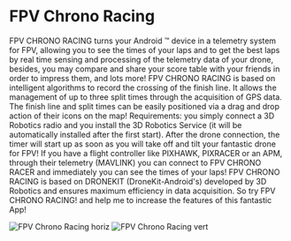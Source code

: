 # FPV Chrono Racing
FPV CHRONO RACING turns your Android ™ device in a telemetry system for FPV, allowing you to see the times of your laps and to get the best laps by real time sensing and processing of the telemetry data of your drone, besides, you may compare and share your score table with your friends in order to impress them, and lots more!
FPV CHRONO RACING is based on intelligent algorithms to record the crossing of the finish line. It allows the management of up to three split times through the acquisition of GPS data.
The finish line and split times can be easily positioned via a drag and drop action of their icons on the map!
Requirements: you simply connect a 3D Robotics radio and you install the 3D Robotics Service (it will be automatically installed after the first start).
After the drone connection, the timer will start up as soon as you will take off and tilt your fantastic drone for FPV!
If you have a flight controller like PIXHAWK, PIXRACER or an APM, through their telemetry (MAVLINK) you can connect to FPV CHRONO RACER and immediately you can see the times of your laps!
FPV CHRONO RACING is based on DRONEKIT (DroneKit-Android's) developed by 3D Robotics and ensures maximum efficiency in data acquisition.
So try FPV CHRONO RACING! and help me to increase the features of this fantastic App!

![FPV Chrono Racing horiz](https://github.com/etonucci/fpv_chrono_racing/upload/master/app/unnamed1.jpg)
![FPV Chrono Racing vert](https://github.com/etonucci/fpv_chrono_racing/upload/master/app/unnamed2.jpg)
